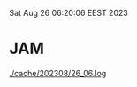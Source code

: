 Sat Aug 26 06:20:06 EEST 2023
# JAM
<a href='./cache/202308/26_06.log'>./cache/202308/26_06.log</a>
